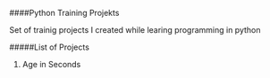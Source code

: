 ####Python Training Projekts

Set of trainig projects I created while learing
programming in python

#####List of Projects
1. Age in Seconds
